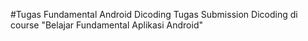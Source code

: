 #Tugas Fundamental Android Dicoding
Tugas Submission Dicoding di course "Belajar Fundamental Aplikasi Android"
